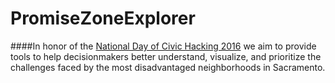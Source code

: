 # PromiseZoneExplorer

####In honor of the [National Day of Civic Hacking 2016](https://www.codeforamerica.org/events/national-day-2016) we aim to provide tools to help decisionmakers better understand, visualize, and prioritize the challenges faced by the most disadvantaged neighborhoods in Sacramento.

